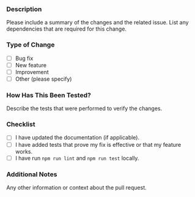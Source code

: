 ### Description

Please include a summary of the changes and the related issue. List any dependencies that are required for this change.

### Type of Change

- [ ] Bug fix
- [ ] New feature
- [ ] Improvement
- [ ] Other (please specify)

### How Has This Been Tested?

Describe the tests that were performed to verify the changes.

### Checklist

- [ ] I have updated the documentation (if applicable).
- [ ] I have added tests that prove my fix is effective or that my feature works.
- [ ] I have run `npm run lint` and `npm run test` locally.

### Additional Notes

Any other information or context about the pull request.
